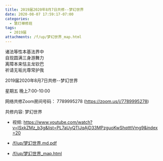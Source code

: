 ```yaml
---
title: 2019届2020年8月7日共修--梦幻世界
date: 2020-08-07 17:59:17-07:00
categories:
  - 慧灯禅修班
tags:
  - 2019届
attachments: /f/up/梦幻世界_map.html
---
```

诸法等性本基法界中  
自现圆满三身游舞力  
离障本来怙主龙钦巴  
祈请无垢光尊常护我  

2019届2020年8月7日共修--梦幻世界

星期五 晚上7:00-10:00  

网络共修Zoom房间号码： 7789995278 (<https://zoom.us/j/7789995278>)

共修内容: 梦幻世界                     
- 视频: <https://www.youtube.com/watch?v=ISxkZMz_b3g&list=PL7aUyQTIJqAjD33MPzguoKwShqtttVmg9&index=20>           

- [/f/up/梦幻世界.md.pdf](http://huidengchanxiu.net/hdv/f/up/梦幻世界.md.pdf)  
- [/f/up/梦幻世界_map.html](http://huidengchanxiu.net/hdv/f/up/梦幻世界_map.html)
